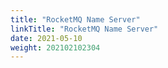 ```yaml
---
title: "RocketMQ Name Server"
linkTitle: "RocketMQ Name Server"
date: 2021-05-10
weight: 202102102304
---
```






